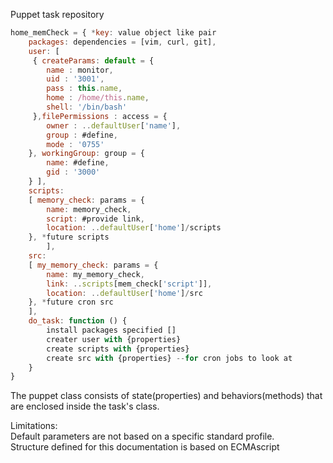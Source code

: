 Puppet task repository  
```javascript
home_memCheck = { *key: value object like pair  
	packages: dependencies = [vim, curl, git],  
	user: [  
	 { createParams: default = {  
		name : monitor,  
		uid : '3001',  
		pass : this.name,  
		home : /home/this.name,  
		shell: '/bin/bash'  
	 },filePermissions : access = {  
		owner : ..defaultUser['name'],  
		group : #define,  
		mode : '0755'  
	}, workingGroup: group = {  
		name: #define,  
		gid : '3000'  
	} ],  
	scripts:  
	[ memory_check: params = {  
		name: memory_check,  
		script: #provide link,  
		location: ..defaultUser['home']/scripts  
   	}, *future scripts  
        ],  
	src:   
	[ my_memory_check: params = {  
		name: my_memory_check,  
		link: ..scripts[mem_check['script']],  
		location: ..defaultUser['home']/src  
	}, *future cron src  
	],   
	do_task: function () {  
		install packages specified []  
		creater user with {properties}  
		create scripts with {properties}  
		create src with {properties} --for cron jobs to look at  
	}  
}    
```	
The puppet class consists of state(properties) and behaviors(methods) that  
are enclosed inside the task's class.  

Limitations:  
	Default parameters are not based on a specific standard profile.  
	Structure defined for this documentation is based on ECMAscript  

